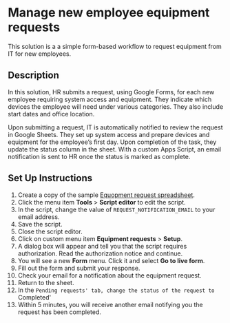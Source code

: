 # Manage new employee equipment requests

This solution is a a simple form-based workflow to request equipment from IT
for new employees.

## Description

In this solution, HR submits a request, using Google Forms, for each new
employee requiring system access and equipment. They indicate which
devices the employee will need under various categories. They also include
start dates and office location.

Upon submitting a request, IT is automatically notified to review the request
in Google Sheets. They set up system access and prepare devices and equipment
for the employee’s first day. Upon completion of the task, they update the
status column in the sheet. With a custom Apps Script, an email
notification is sent to HR once the status is marked as complete.

## Set Up Instructions

<!-- [START setup] -->

1. Create a copy of the sample [Equopment request spreadsheet](https://docs.google.com/spreadsheets/d/1J7l9RwM0l3qshc2cTQsKaCo6oa-usL4I9EackyTzJgo/copy).
1. Click the menu item **Tools** > **Script editor** to edit the script.
1. In the script, change the value of `REQUEST_NOTIFICATION_EMAIL` to your email address.
1. Save the script.
1. Close the script editor.
1. Click on custom menu item **Equipment requests** > **Setup**.
1. A dialog box will appear and tell you that the script requires authorization. Read the authorization notice and continue.
1. You will see a new **Form** menu. Click it and select **Go to live form**.
1. Fill out the form and submit your response.
1. Check your email for a notification about the equipment request.
1. Return to the sheet.
1. In the `Pending requests' tab, change the status of the request to `Completed'
1. Within 5 minutes, you will receive another email notifying you the request has been completed.

<!-- [END setup] -->

